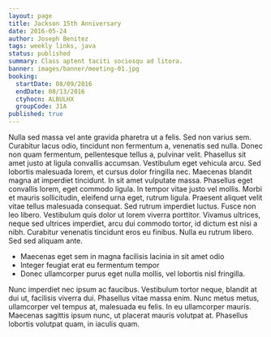 ```yaml
---
layout: page
title: Jackson 15th Anniversary
date: 2016-05-24
author: Joseph Benitez
tags: weekly links, java
status: published
summary: Class aptent taciti sociosqu ad litora.
banner: images/banner/meeting-01.jpg
booking:
  startDate: 08/09/2016
  endDate: 08/13/2016
  ctyhocn: ALBULHX
  groupCode: J1A
published: true
---
```

Nulla sed massa vel ante gravida pharetra ut a felis. Sed non varius sem. Curabitur lacus odio, tincidunt non fermentum a, venenatis sed nulla. Donec non quam fermentum, pellentesque tellus a, pulvinar velit. Phasellus sit amet justo at ligula convallis accumsan. Vestibulum eget vehicula arcu. Sed lobortis malesuada lorem, et cursus dolor fringilla nec. Maecenas blandit magna at imperdiet tincidunt. In sit amet vulputate massa. Phasellus eget convallis lorem, eget commodo ligula. In tempor vitae justo vel mollis. Morbi et mauris sollicitudin, eleifend urna eget, rutrum ligula. Praesent aliquet velit vitae tellus malesuada consequat.
Sed rutrum imperdiet luctus. Fusce non leo libero. Vestibulum quis dolor ut lorem viverra porttitor. Vivamus ultrices, neque sed ultrices imperdiet, arcu dui commodo tortor, id dictum est nisi a nibh. Curabitur venenatis tincidunt eros eu finibus. Nulla eu rutrum libero. Sed sed aliquam ante.

* Maecenas eget sem in magna facilisis lacinia in sit amet odio
* Integer feugiat erat eu fermentum tempor
* Donec ullamcorper purus eget nulla mollis, vel lobortis nisl fringilla.

Nunc imperdiet nec ipsum ac faucibus. Vestibulum tortor neque, blandit at dui ut, facilisis viverra dui. Phasellus vitae massa enim. Nunc metus metus, ullamcorper vel tempus at, malesuada eu felis. In eu ullamcorper mauris. Maecenas sagittis ipsum nunc, ut placerat mauris volutpat at. Phasellus lobortis volutpat quam, in iaculis quam.
